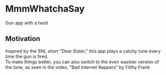 # MmmWhatchaSay
Gun app with a twist 

## Motivation
Inspired by the SNL short "Dear Sister," this app plays a catchy tune every time the gun is fired.  
To make things better, you can also switch to the even wackier version of the tune, as seen in the video, "Bad Internet Rappers" by Filthy Frank
